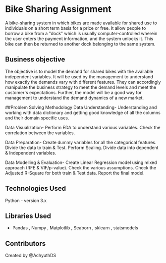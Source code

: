 # Bike Sharing Assignment
A bike-sharing system in which bikes are made available for shared use to individuals on a short term basis for a price or free. It allow people to borrow a bike from a "dock" which is usually computer-controlled wherein the user enters the payment information, and the system unlocks it. This bike can then be returned to another dock belonging to the same system.


## Business objective
The objective is to model the demand for shared bikes with the available independent variables. It will be used by the management to understand how exactly the demands vary with different features. They can accordingly manipulate the business strategy to meet the demand levels and meet the customer's expectations. Further, the model will be a good way for management to understand the demand dynamics of a new market.



##Problem Solving Methodology 
Data Understanding-
Understanding and working with data dictionary and getting good knowledge of all the columns and their domain specific uses.

Data Visualization-
Perform EDA to understand various variables. Check the correlation between the variables.

Data Preparation-
Create dummy variables for all the categorical features. Divide the data to train & Test. Perform Scaling. Divide data into dependent & Independent variables.

Data Modelling & Evaluation-
Create Linear Regression model using mixed approach (RFE & VIF/p-value). Check the various assumptions. Check the Adjusted R-Square for both train & Test data. Report the final model.



## Technologies Used
Python - version 3.x



## Libraries Used
- Pandas , Numpy , Matplotlib , Seaborn , sklearn , statsmodels



## Contributors
Created by @AchyuthDS

